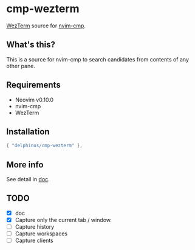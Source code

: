 # cmp-wezterm

[WezTerm](https://wezfurlong.org/wezterm/index.html) source for [nvim-cmp](https://github.com/hrsh7th/nvim-cmp).

## What's this?

This is a source for nvim-cmp to search candidates from contents of any other pane.

## Requirements

* Neovim v0.10.0
* nvim-cmp
* WezTerm

## Installation

```lua
{ "delphinus/cmp-wezterm" },
```

## More info

See detail in [doc](doc/cmp-wezterm.txt).

## TODO

* [x] doc
* [x] Capture only the current tab / window.
* [ ] Capture history
* [ ] Capture workspaces
* [ ] Capture clients
